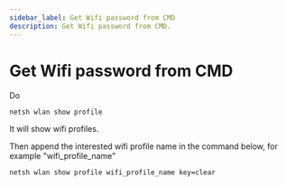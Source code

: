 ```yaml
---
sidebar_label: Get Wifi password from CMD
description: Get Wifi password from CMD.
---
```


# Get Wifi password from CMD

Do

```
netsh wlan show profile
```

It will show wifi profiles.

Then append the interested wifi profile name in the command below, for example "wifi_profile_name"

```
netsh wlan show profile wifi_profile_name key=clear
```